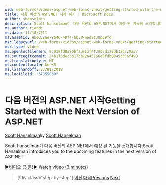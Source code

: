 ```yaml
---
uid: web-forms/videos/aspnet-web-forms-vnext/getting-started-with-the-next-version-of-aspnet
title: 다음 버전의 ASP.NET 시작 하기 | Microsoft Docs
author: shanselman
description: Scott hanselman이 다음 버전의 ASP.NET에서 예정 된 기능을 소개합니다.
ms.author: riande
ms.date: 11/18/2011
ms.assetid: ebe337ae-9646-49f4-bb38-e6d3138b39fd
msc.legacyurl: /web-forms/videos/aspnet-web-forms-vnext/getting-started-with-the-next-version-of-aspnet
msc.type: video
ms.openlocfilehash: 93018fd8a8bbfa5a13f4f38d7d172db180a20a37
ms.sourcegitcommit: 24b1f6decbb17bb22a45166e5fdb0845c65af498
ms.translationtype: MT
ms.contentlocale: ko-KR
ms.lasthandoff: 03/01/2019
ms.locfileid: "57055030"
---
```

<a name="getting-started-with-the-next-version-of-aspnet"></a><span data-ttu-id="6f207-103">다음 버전의 ASP.NET 시작</span><span class="sxs-lookup"><span data-stu-id="6f207-103">Getting Started with the Next Version of ASP.NET</span></span>
====================
<span data-ttu-id="6f207-104">[Scott Hanselman](https://github.com/shanselman)</span><span class="sxs-lookup"><span data-stu-id="6f207-104">by [Scott Hanselman](https://github.com/shanselman)</span></span>

<span data-ttu-id="6f207-105">Scott hanselman이 다음 버전의 ASP.NET에서 예정 된 기능을 소개합니다.</span><span class="sxs-lookup"><span data-stu-id="6f207-105">Scott Hanselman introduces you to the upcoming features in the next version of ASP.NET.</span></span>

[<span data-ttu-id="6f207-106">&#9654;비디오 (3 분)</span><span class="sxs-lookup"><span data-stu-id="6f207-106">&#9654; Watch video (3 minutes)</span></span>](https://channel9.msdn.com/Blogs/ASP-NET-Site-Videos/getting-started-with-the-next-version-of-aspnet)

> [!div class="step-by-step"]
> <span data-ttu-id="6f207-107">[이전](aspnet-vnext-videos-bundling-and-minification.md)
> [다음](aspnet-and-web-tools-20122.md)</span><span class="sxs-lookup"><span data-stu-id="6f207-107">[Previous](aspnet-vnext-videos-bundling-and-minification.md)
[Next](aspnet-and-web-tools-20122.md)</span></span>
